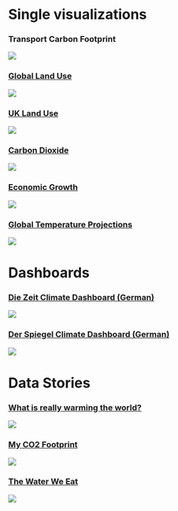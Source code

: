 # Single visualizations

### Transport Carbon Footprint
![](figures/transport.png)

### [Global Land Use](https://ourworldindata.org/land-use-diets)
![](figures/globallanduse.png)

### [UK Land Use](https://www.carbonbrief.org/qa-will-englands-national-food-strategy-help-tackle-climate-change/)
![](figures/uklanduse.png)

### [Carbon Dioxide]([https://ourworldindata.org/land-use-diets](https://blog.datawrapper.de/wp-content/uploads/2021/11/image29-1024x835.png))
![](figures/globallanduse.png)

### [Economic Growth](https://twitter.com/MaxCRoser/status/1454790570593955840?s=20&t=s5s9TgYVhWs6EGiXbtzTxg)
![](figures/economicgrowth.png)

### [Global Temperature Projections]([https://twitter.com/MaxCRoser/status/1454790570593955840?s=20&t=s5s9TgYVhWs6EGiXbtzTxg](https://www.theguardian.com/environment/ng-interactive/2021/oct/14/climate-change-happening-now-stats-graphs-maps-cop26))
![](figures/globaltemperatureprojections.png)


# Dashboards

### [Die Zeit Climate Dashboard (German)](https://www.zeit.de/wirtschaft/2022-04/energiekosten-deutschland-gas-strom-benzin-energiemonitor)
![](figures/dashboard-2.png)

### [Der Spiegel Climate Dashboard (German)](https://www.spiegel.de)
![](figures/dashboard-1.png)


# Data Stories

### [What is really warming the world?](https://www.bloomberg.com/graphics/2015-whats-warming-the-world/)
![](figures/whatiswarmingworld.png)

### [My CO2 Footprint](https://raw.githubusercontent.com/datacomics/datacomics.github.io/master/comicfiles/co2footprint.jpg)
![](figures/comic.png)

### [The Water We Eat](https://thewaterweeat.com/)
![](figures/water.png)







